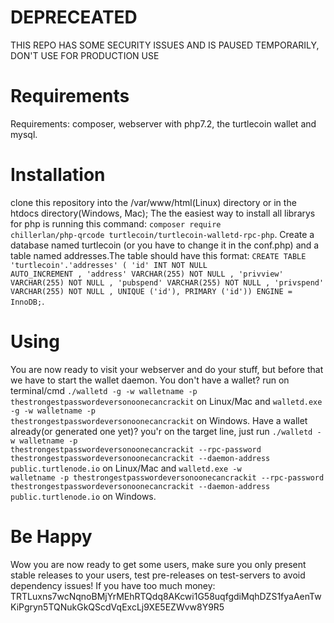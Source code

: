 # DEPRECEATED
THIS REPO HAS SOME SECURITY ISSUES AND IS PAUSED TEMPORARILY, DON'T USE FOR PRODUCTION USE
# Requirements
Requirements: composer, webserver with php7.2, the turtlecoin wallet and mysql.
# Installation
clone this repository into the /var/www/html(Linux) directory or in the htdocs directory(Windows, Mac); The the easiest way to install all librarys for php is running this command: <code>composer require chillerlan/php-qrcode turtlecoin/turtlecoin-walletd-rpc-php</code>.
Create a database named turtlecoin (or you have to change it in the conf.php) and a table named addresses.The table should have this format: <code>CREATE TABLE 'turtlecoin'.'addresses' ( 'id' INT NOT NULL AUTO_INCREMENT , 'address' VARCHAR(255) NOT NULL , 'privview' VARCHAR(255) NOT NULL , 'pubspend' VARCHAR(255) NOT NULL , 'privspend' VARCHAR(255) NOT NULL , UNIQUE ('id'), PRIMARY ('id')) ENGINE = InnoDB;</code>.
# Using
You are now ready to visit your webserver and do your stuff, but before that we have to start the wallet daemon. You don't have a wallet? run on terminal/cmd <code>./walletd -g -w walletname -p thestrongestpasswordeversonoonecancrackit</code> on Linux/Mac and <code>walletd.exe -g -w walletname -p thestrongestpasswordeversonoonecancrackit</code> on Windows. Have a wallet already(or generated one yet)? you'r on the target line, just run <code>./walletd -w walletname -p thestrongestpasswordeversonoonecancrackit --rpc-password thestrongestpasswordeversonoonecancrackit --daemon-address public.turtlenode.io</code> on Linux/Mac and <code>walletd.exe -w walletname -p thestrongestpasswordeversonoonecancrackit --rpc-password thestrongestpasswordeversonoonecancrackit --daemon-address public.turtlenode.io</code> on Windows.
# Be Happy
Wow you are now ready to get some users, make sure you only present stable releases to your users, test pre-releases on test-servers to avoid dependency issues! If you have too much money: TRTLuxns7wcNqnoBMjYrMEhRTQdq8AKcwi1G58uqfgdiMqhDZS1fyaAenTwKiPgryn5TQNukGkQScdVqExcLj9XE5EZWvw8Y9R5
